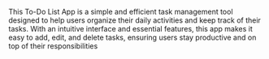 This To-Do List App is a simple and efficient task management tool designed to help users organize their daily activities and keep track of their tasks. With an intuitive interface and essential features, this app makes it easy to add, edit, and delete tasks, ensuring users stay productive and on top of their responsibilities
